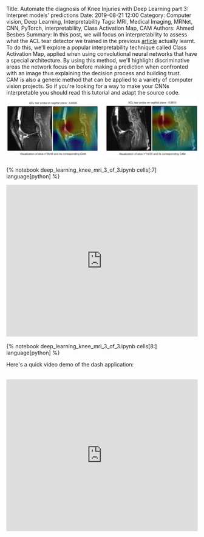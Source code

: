 Title: Automate the diagnosis of Knee Injuries with Deep Learning part 3: Interpret models' predictions
Date: 2019-08-21 12:00
Category: Computer vision, Deep Learning, Interpretability
Tags: MRI, Medical Imaging, MRNet, CNN, PyTorch, interpretability, Class Activation Map, CAM
Authors: Ahmed Besbes
Summary: In this post, we will focus on interpretability to assess what the ACL tear detector we trained in the previous <a href="https://ahmedbesbes.com/automate-the-diagnosis-of-knee-injuries-with-deep-learning-part-2-building-an-acl-tear-classifier.html">article</a> actually learnt.<br> To do this, we'll explore a popular interpretability technique called Class Activation Map, applied when using convolutional neural networks that have a special architecture. By using this method, we'll highlight discriminative areas the network focus on before making a prediction when confronted with an image thus explaining the decision process and building trust.<br> CAM is also a generic method that can be applied to a variety of computer vision projects. So if you're looking for a way to make your CNNs interpretable you should read this tutorial and adapt the source code. <a href="https://ahmedbesbes.com/automate-the-diagnosis-of-knee-injuries-with-deep-learning-part-3-interpret-models-predictions.html"><img src="./images/article_8/cams_sagittal.png"></a>

{% notebook deep_learning_knee_mri_3_of_3.ipynb cells[:7] language[python] %}

<iframe width="100%" height="400" src="https://www.youtube.com/embed/4eyUReyIPXg" frameborder="0" allow="accelerometer; autoplay; encrypted-media; gyroscope; picture-in-picture" allowfullscreen></iframe>

{% notebook deep_learning_knee_mri_3_of_3.ipynb cells[8:] language[python] %}

Here's a quick video demo of the dash application: <br><br>

<iframe width="100%" height="400" src="https://www.youtube.com/embed/SbNGj51kW28" frameborder="0" allow="accelerometer; autoplay; encrypted-media; gyroscope; picture-in-picture" allowfullscreen></iframe>